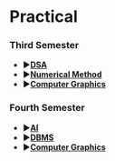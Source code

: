 # Practical
### Third Semester
* ▶️[**DSA**](https://github.com/Utshav-paudel/CSIT-Pracitcal/tree/0c29006211771a02380e54113b14838487f33e00/1.Third_semester/DSA)
* ▶️[**Numerical Method**](https://github.com/Utshav-paudel/CSIT-Pracitcal/tree/30846cf9e2847c727f5c1dfdc5c30e996f76a7e6/1.Third_semester/Numerical%20Method)
* ▶️[**Computer Graphics**](https://github.com/Utshav-paudel/CSIT-Pracitcal/tree/e035ba420f8246c606229086b8ed05f0c1e2e92c/1.Third_semester/Computer%20graphics)


### Fourth Semester
* ▶️[**AI**](https://github.com/Utshav-paudel/CSIT-Pracitcal/tree/151050adc8a8a3ee3682f35f6115a9a9c736ce66/2.Fourth_semester/AI)
* ▶️[**DBMS**](https://github.com/Utshav-paudel/CSIT-Pracitcal/tree/151050adc8a8a3ee3682f35f6115a9a9c736ce66/2.Fourth_semester/DBMS)
* ▶️[**Computer Graphics**](https://github.com/Utshav-paudel/CSIT-Pracitcal/tree/151050adc8a8a3ee3682f35f6115a9a9c736ce66/2.Fourth_semester/TOC)
